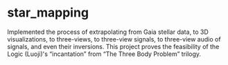 # star_mapping
Implemented the process of extrapolating from Gaia stellar data, to 3D visualizations, to three-views, to three-view signals, to three-view audio of signals, and even their inversions. This project proves the feasibility of the Logic (Luoji)'s “incantation” from “The Three Body Problem” trilogy.
